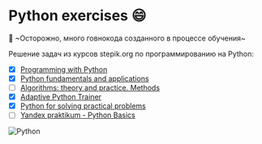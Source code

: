 # Python exercises :smile:
:hankey: ~Осторожно, много говнокода созданного в процессе обучения~

Решение задач из курсов stepik.org по программированию на Python:
- [x] [Programming with Python](https://stepik.org/course/67/syllabus)
- [x] [Python fundamentals and applications](https://stepik.org/course/512/syllabus)
- [ ] [Algorithms: theory and practice. Methods](https://stepik.org/course/217/syllabus)
- [x] [Adaptive Python Trainer](https://stepik.org/course/431/info)
- [x] [Python for solving practical problems](https://stepik.org/course/4519/syllabus)
- [ ] [Yandex praktikum - Python Basics](https://praktikum.yandex.ru/backend-developer)

![Python](https://img.shields.io/badge/-Python-blue)
